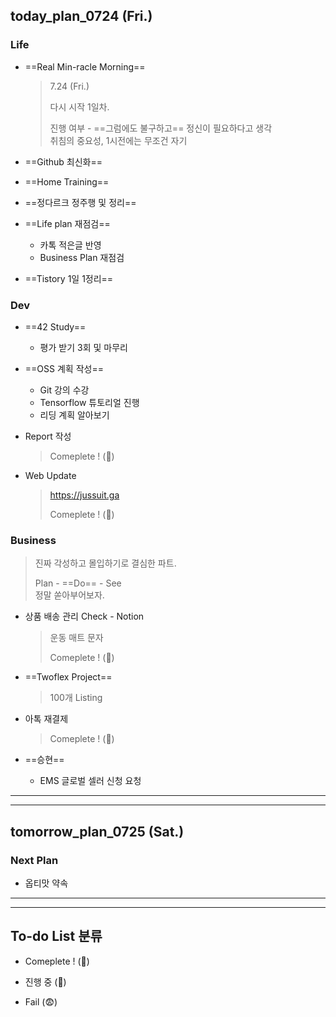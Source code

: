 ## today_plan_0724 (Fri.)



### Life

- ==Real Min-racle Morning==  

  > 7.24 (Fri.) 
  >
  > 다시 시작 1일차.
  >
  > 진행 여부 - 
  > ==그럼에도 불구하고== 정신이 필요하다고 생각  
  > 취침의 중요성, 1시전에는 무조건 자기

- ==Github 최신화==

- ==Home Training==

- ==정다르크 정주행 및 정리==

- ==Life plan 재점검==

  - 카톡 적은글 반영
  - Business Plan 재점검

- ==Tistory 1일 1정리==

  



### Dev

- ==42 Study==

  - 평가 받기 3회 및 마무리

    

- ==OSS 계획 작성==

  - Git 강의 수강
  - Tensorflow 튜토리얼 진행
  - 리딩 계획 알아보기

- Report 작성

  > Comeplete ! (🐥)

- Web Update

  > https://jussuit.ga
  >
  > Comeplete ! (🐥)



### Business

> 진짜 각성하고 몰입하기로 결심한 파트.
>
> Plan - ==Do== - See  
> 정말 쏟아부어보자.



- 상품 배송 관리 Check - Notion

  > 운동 매트 문자
  >
  > Comeplete ! (🐥)

- ==Twoflex Project==

  > 100개 Listing

  

- 아톡 재결제

  > Comeplete ! (🐥)

  

- ==승현==
  - EMS 글로벌 셀러 신청 요청



----

---





## tomorrow_plan_0725 (Sat.)



### Next Plan

- 옵티맛 약속



---

---





## To-do List 분류



- Comeplete ! (🐥)
- 진행 중 (🐣)

- Fail (😨)





